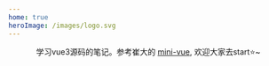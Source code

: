 ```yaml
---
home: true
heroImage: /images/logo.svg
---
```

<div align="center">

学习vue3源码的笔记。参考崔大的 [mini-vue](https://github.com/cuixiaorui/mini-vue), 欢迎大家去start⭐️~

</div>
